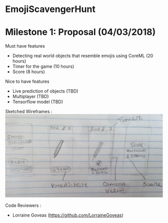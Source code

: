 # EmojiScavengerHunt

# Milestone 1: Proposal (04/03/2018)

Must have features
- Detecting real world objects that resemble emojis using CoreML (20 hours)
- Timer for the game (10 hours)
- Score (8 hours)


Nice to have features
- Live prediction of objects (TBD)
- Multiplayer (TBD)
- Tensorflow model (TBD)

Sketched Wireframes : 
![alt text](https://github.com/chinn17/EmojiScavengerHunt/blob/master/wireframe_sketch.jpg)



Code Reviewers : 
- Lorraine Goveas (https://github.com/LorraineGoveas)

